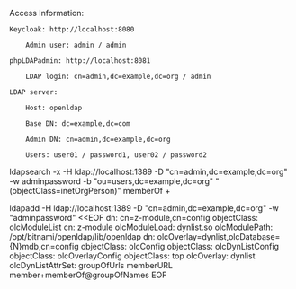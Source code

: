 Access Information:

    Keycloak: http://localhost:8080

        Admin user: admin / admin

    phpLDAPadmin: http://localhost:8081

        LDAP login: cn=admin,dc=example,dc=org / admin

    LDAP server:

        Host: openldap

        Base DN: dc=example,dc=com

        Admin DN: cn=admin,dc=example,dc=org

        Users: user01 / password1, user02 / password2

ldapsearch -x -H ldap://localhost:1389 -D "cn=admin,dc=example,dc=org" -w adminpassword -b "ou=users,dc=example,dc=org" "(objectClass=inetOrgPerson)" memberOf +


ldapadd -H ldap://localhost:1389 -D "cn=admin,dc=example,dc=org" -w "adminpassword" <<EOF
dn: cn=z-module,cn=config
objectClass: olcModuleList
cn: z-module
olcModuleLoad: dynlist.so
olcModulePath: /opt/bitnami/openldap/lib/openldap
dn: olcOverlay=dynlist,olcDatabase={N}mdb,cn=config
objectClass: olcConfig
objectClass: olcDynListConfig
objectClass: olcOverlayConfig
objectClass: top
olcOverlay: dynlist
olcDynListAttrSet: groupOfUrls memberURL member+memberOf@groupOfNames
EOF